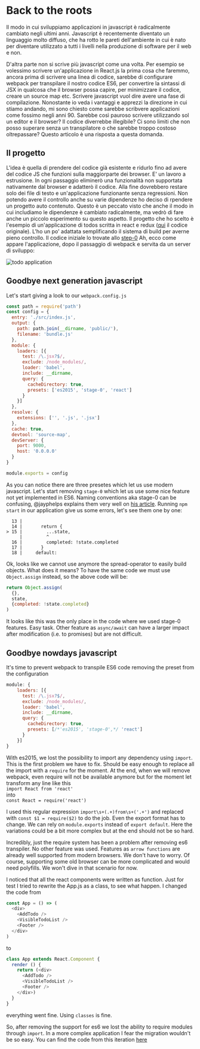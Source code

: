 # Back to the roots

Il modo in cui sviluppiamo applicazioni in javascript è radicalmente cambiato negli ultimi anni. Javascript è recentemente diventato un linguaggio molto diffuso, che ha rotto le pareti dell'ambiente in cui è nato per diventare utilizzato a tutti i livelli nella produzione di software per il web e non.

D'altra parte non si scrive più javascript come una volta. Per esempio se volessimo scrivere un'applicazione in React.js la prima cosa che faremmo, ancora prima di scrivere una linea di codice, sarebbe di configurare webpack per transpilare il nostro codice ES6, per convertire la sintassi di JSX in qualcosa che il browser possa capire, per minimizzare il codice, creare un source map etc. Scrivere javascript vuol dire avere una fase di compilazione.
Nonostante io veda i vantaggi e apprezzi la direzione in cui stiamo andando, mi sono chiesto come sarebbe scribvere applicazioni come fossimo negli anni 90. Sarebbe così pauroso scrivere utilizzando sol un editor e il browser? Il codice diverrebbe illegibile? Ci sono limiti che non posso superare senza un transpilatore o che sarebbe troppo costoso oltrepassare? Questo articolo è una risposta a questa domanda.

## Il progetto

L'idea è quella di prendere del codice già esistente e ridurlo fino ad avere del codice JS che funzioni sulla maggiorparte dei browser. E' un lavoro a estrusione. In ogni passaggio eliminerò una funzionalità non supportata nativamente dal browser e adatterò il codice. Alla fine dovrebbero restare solo dei file di testo e un'applicazione funzionante senza regressioni. Non potendo avere il controllo anche su varie dipendenze ho deciso di rpendere un progetto auto contenuto. Questo è un peccato visto che anche il modo in cui includiamo le dipendenze è cambiato radicalmente, ma vedrò di fare anche un piccolo esperimento su questo aspetto.
Il progetto che ho scelto è l'esempio di un'applicazione di todos scritta in react e redux ([qui](https://github.com/reactjs/redux/tree/4574a8c/examples/todos) il codice originale). L'ho un po' adattata semplificando il sistema di build per averne pieno controllo. 
Il codice iniziale lo trovate allo [step-0](https://github.com/ramiel/naked-modern-js/tree/step-0)
Ah, ecco come appare l'applicazione, dopo il passaggio di webpack e servita da un server di sviluppo:

![todo application](http://res.cloudinary.com/ramiel/image/upload/v1477824533/todo_fj3jwt.gif)

## Goodbye next generation javascript

Let's start giving a look to our `webpack.config.js`

```js
const path = require('path')
const config = {
  entry: './src/index.js',
  output: {
    path: path.join(__dirname, 'public/'),
    filename: 'bundle.js'
  },
  module: {
    loaders: [{
      test: /\.jsx?$/,
      exclude: /node_modules/,
      loader: 'babel',
      include: __dirname,
      query: {
        cacheDirectory: true,
        presets: ['es2015', 'stage-0', 'react']
      }
    }]
  },
  resolve: {
    extensions: ['', '.js', '.jsx']
  },
  cache: true,
  devtool: 'source-map',
  devServer: {
    port: 9000,
    host: '0.0.0.0'
  }
}

module.exports = config
```

As you can notice there are three presetes which let us use modern javascript. Let's start removing `stage-0` which let us use some nice feature not yet implemented in ES6. Naming conventions aka stage-0 can be confusing, @jayphelps explains them very well on [his article](https://medium.com/@jayphelps/please-stop-referring-to-proposed-javascript-features-as-es7-cad29f9dcc4b#.lh0j4t2cv).
Running `npm start` in our application give us some errors, let's see them one by one:

```
  13 | 
  14 |       return {
> 15 |         ...state,
     |         ^
  16 |         completed: !state.completed
  17 |       }
  18 |     default:
```    

Ok, looks like we cannot use anymore the spread-operator to easily build objects. What does it means? To have the same code we must use `Object.assign` instead, so the above code will be:


```js
return Object.assign(
  {},
  state,
  {completed: !state.completed}
)
```

It looks like this was the only place in the code where we used stage-0 features. Easy task. Other feature as `async/await` can have a larger impact after modification (i.e. to promises) but are not difficult.

## Goodbye nowdays javascript

It's time to prevent webpack to transpile ES6 code removing the preset from the configuration

```javascript
module: {
    loaders: [{
      test: /\.jsx?$/,
      exclude: /node_modules/,
      loader: 'babel',
      include: __dirname,
      query: {
        cacheDirectory: true,
        presets: [/*'es2015', 'stage-0',*/ 'react']
      }
    }]
}
``` 

With es2015, we lost the possibility to import any dependency using `import`. This is the first problem we have to fix. Should be easy enough to replace all the import with a `require` for the moment. At the end, when we will remove webpack, even require will not be available anymore but for the moment let transform any line like this   
`import React from 'react'`    
into    
`const React = require('react')`

I used this regular expression `import\s+(.+)from\s+('.+')` and replaced with `const $1 = require($2)` to do the job. Even the export format has to change. We can rely on `module.exports` instead of `export default`. Here the variations could be a bit more complex but at the end should not be so hard.

Incredibly, just the require system has been a problem after removing es6 transpiler. No other feature was used. Features as `arrow functions` are already well supported from modern browsers. We don't have to worry. Of course, supporting some old browser can be more complicated and would need polyfills. We won't dive in that scenario for now. 

I noticed that all the react components were written as function. Just for test I tried to rewrite the App.js as a class, to see what happen. I changed the code from

```js
const App = () => (
  <div>
    <AddTodo />
    <VisibleTodoList />
    <Footer />
  </div>
)
```
to
```js
class App extends React.Component {
  render () {
    return (<div>
      <AddTodo />
      <VisibleTodoList />
      <Footer />
    </div>)
  }
}
```

everything went fine. Using `classes` is fine.

So, after removing the support for es6 we lost the ability to require modules through `import`. In a more complex application I fear the migration wouldn't be so easy. You can find the code from this iteration [here]()



